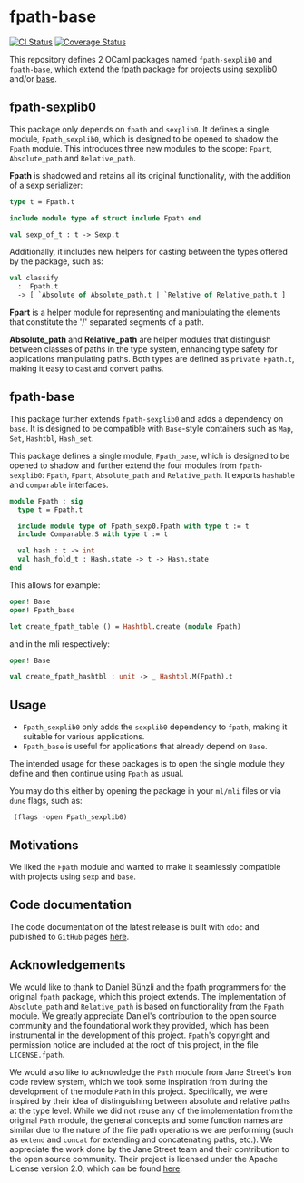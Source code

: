 # fpath-base

[![CI Status](https://github.com/mbarbin/fpath-base/workflows/ci/badge.svg)](https://github.com/mbarbin/fpath-base/actions/workflows/ci.yml)
[![Coverage Status](https://coveralls.io/repos/github/mbarbin/fpath-base/badge.svg?branch=main)](https://coveralls.io/github/mbarbin/fpath-base?branch=main)

This repository defines 2 OCaml packages named `fpath-sexplib0` and `fpath-base`, which extend the [fpath](https://opam.ocaml.org/packages/fpath/) package for projects using [sexplib0](https://opam.ocaml.org/packages/sexplib0/) and/or [base](https://opam.ocaml.org/packages/base/).

## fpath-sexplib0

This package only depends on `fpath` and `sexplib0`. It defines a single module, `Fpath_sexplib0`, which is designed to be opened to shadow the `Fpath` module. This introduces three new modules to the scope: `Fpart`, `Absolute_path` and `Relative_path`.

**Fpath** is shadowed and retains all its original functionality, with the addition of a sexp serializer:

```ocaml
type t = Fpath.t

include module type of struct include Fpath end

val sexp_of_t : t -> Sexp.t
```

Additionally, it includes new helpers for casting between the types offered by the package, such as:

```ocaml
val classify
  :  Fpath.t
  -> [ `Absolute of Absolute_path.t | `Relative of Relative_path.t ]
```

**Fpart** is a helper module for representing and manipulating the elements that constitute the '/' separated segments of a path.

**Absolute_path** and **Relative_path** are helper modules that distinguish between classes of paths in the type system, enhancing type safety for applications manipulating paths. Both types are defined as `private Fpath.t`, making it easy to cast and convert paths.

## fpath-base

This package further extends `fpath-sexplib0` and adds a dependency on `base`. It is designed to be compatible with `Base`-style containers such as `Map`, `Set`, `Hashtbl`, `Hash_set`.

This package defines a single module, `Fpath_base`, which is designed to be opened to shadow and further extend the four modules from `fpath-sexplib0`: `Fpath`, `Fpart`, `Absolute_path` and `Relative_path`. It exports `hashable` and `comparable` interfaces.

```ocaml
module Fpath : sig
  type t = Fpath.t

  include module type of Fpath_sexp0.Fpath with type t := t
  include Comparable.S with type t := t

  val hash : t -> int
  val hash_fold_t : Hash.state -> t -> Hash.state
end
```

This allows for example:

```ocaml file=example.ml
open! Base
open! Fpath_base

let create_fpath_table () = Hashtbl.create (module Fpath)
```

and in the mli respectively:

```ocaml file=example.mli
open! Base

val create_fpath_hashtbl : unit -> _ Hashtbl.M(Fpath).t
```

## Usage

- `Fpath_sexplib0` only adds the `sexplib0` dependency to `fpath`, making it suitable for various applications.
- `Fpath_base` is useful for applications that already depend on `Base`.

The intended usage for these packages is to open the single module they define and then continue using `Fpath` as usual.

You may do this either by opening the package in your `ml/mli` files or via `dune` flags, such as:

```dune
 (flags -open Fpath_sexplib0)
```

## Motivations

We liked the `Fpath` module and wanted to make it seamlessly compatible with projects using `sexp` and `base`.

## Code documentation

The code documentation of the latest release is built with `odoc` and published to `GitHub` pages [here](https://mbarbin.github.io/fpath-base).

## Acknowledgements

We would like to thank to Daniel Bünzli and the fpath programmers for the original `fpath` package, which this project extends. The implementation of `Absolute_path` and `Relative_path` is based on functionality from the `Fpath` module. We greatly appreciate Daniel's contribution to the open source community and the foundational work they provided, which has been instrumental in the development of this project. `Fpath`'s copyright and permission notice are included at the root of this project, in the file `LICENSE.fpath`.

We would also like to acknowledge the `Path` module from Jane Street's Iron code review system, which we took some inspiration from during the development of the module `Path` in this project. Specifically, we were inspired by their idea of distinguishing between absolute and relative paths at the type level. While we did not reuse any of the implementation from the original `Path` module, the general concepts and some function names are similar due to the nature of the file path operations we are performing (such as `extend` and `concat` for extending and concatenating paths, etc.). We appreciate the work done by the Jane Street team and their contribution to the open source community. Their project is licensed under the Apache License version 2.0, which can be found [here](https://github.com/janestreet/iron).
